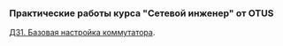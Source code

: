 ### Практические работы курса "Сетевой инженер" от OTUS

[ДЗ1. Базовая настройка коммутатора](lab01/).
